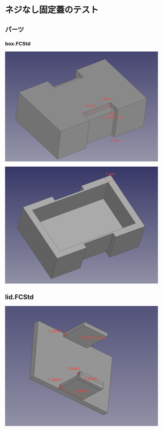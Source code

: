 # ネジなし固定蓋のテスト

## パーツ

### box.FCStd

![box-1](box-1.png)

![box-2](box-2.png)

## lid.FCStd

![lid-1](lid-1.png)
